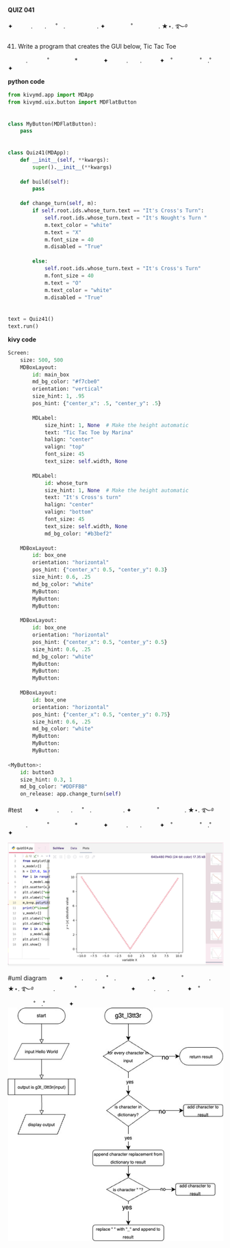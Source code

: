 **QUIZ 041** 

✦　　　.　　. 　 ˚　.　　　　　 . ✦　　　 　˚　　　　 . ★⋆. ࿐࿔ 

41. Write a program that creates the GUI below, Tic Tac Toe


　　　.   　　˚　　 　　*　　 　　✦　　　.　　.　　　✦　˚ 　　　　 ˚　.˚　　　　✦

**python code**
```.py
from kivymd.app import MDApp
from kivymd.uix.button import MDFlatButton


class MyButton(MDFlatButton):
    pass


class Quiz41(MDApp):
    def __init__(self, **kwargs):
        super().__init__(**kwargs)

    def build(self):
        pass

    def change_turn(self, m):
        if self.root.ids.whose_turn.text == "It's Cross's Turn":
            self.root.ids.whose_turn.text = "It's Nought's Turn "
            m.text_color = "white"
            m.text = "X"
            m.font_size = 40
            m.disabled = "True"

        else:
            self.root.ids.whose_turn.text = "It's Cross's Turn"
            m.font_size = 40
            m.text = "O"
            m.text_color = "white"
            m.disabled = "True"


text = Quiz41()
text.run()

```

**kivy code**


```.py
Screen:
    size: 500, 500
    MDBoxLayout:
        id: main_box
        md_bg_color: "#f7cbe0"
        orientation: "vertical"
        size_hint: 1, .95
        pos_hint: {"center_x": .5, "center_y": .5}

        MDLabel:
            size_hint: 1, None  # Make the height automatic
            text: "Tic Tac Toe by Marina"
            halign: "center"
            valign: "top"
            font_size: 45
            text_size: self.width, None

        MDLabel:
            id: whose_turn
            size_hint: 1, None  # Make the height automatic
            text: "It's Cross's turn"
            halign: "center"
            valign: "bottom"
            font_size: 45
            text_size: self.width, None
            md_bg_color: "#b3bef2"

    MDBoxLayout:
        id: box_one
        orientation: "horizontal"
        pos_hint: {"center_x": 0.5, "center_y": 0.3}
        size_hint: 0.6, .25
        md_bg_color: "white"
        MyButton:
        MyButton:
        MyButton:

    MDBoxLayout:
        id: box_one
        orientation: "horizontal"
        pos_hint: {"center_x": 0.5, "center_y": 0.5}
        size_hint: 0.6, .25
        md_bg_color: "white"
        MyButton:
        MyButton:
        MyButton:

    MDBoxLayout:
        id: box_one
        orientation: "horizontal"
        pos_hint: {"center_x": 0.5, "center_y": 0.75}
        size_hint: 0.6, .25
        md_bg_color: "white"
        MyButton:
        MyButton:
        MyButton:

<MyButton>:
    id: button3
    size_hint: 0.3, 1
    md_bg_color: "#DDFFBB"
    on_release: app.change_turn(self)


```
#test　　✦　　　.　　. 　 ˚　.　　　　　 . ✦　　　 　˚　　　　 . ★⋆. ࿐࿔ 
　　　.   　　˚　　 　　*　　 　　✦　　　.　　.　　　✦　˚ 　　　　 ˚　.˚　　　　✦

![](https://github.com/marinamen/CS2023/blob/main/unit%202/quizzes/pictures/Screenshot%202023-11-18%20at%2014.14.57.png)

#uml diagram　　✦　　　.　　. 　 ˚　.　　　　　 . ✦　　　 　˚　　　　 . ★⋆. ࿐࿔ 
　　　.   　　˚　　 　　*　　 　　✦　　　.　　.　　　✦　˚ 　　　　 ˚　.˚　　　　✦
![](https://github.com/marinamen/CS2023/blob/main/unit%202/quizzes/pictures/quiz017.jpg)
